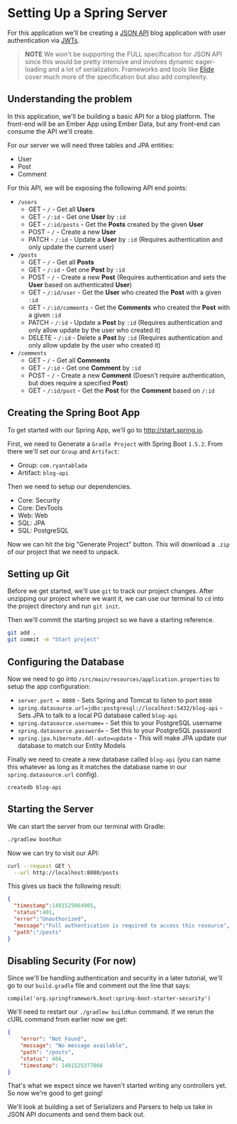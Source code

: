 # Setting Up a Spring Server

For this application we'll be creating a [JSON API](http://jsonapi.org/) blog application with user authentication via [JWTs](https://jwt.io/).

> **NOTE** We won't be supporting the FULL specification for JSON API since this would be pretty intensive and involves dynamic eager-loading and a lot of serialization.
> Frameworks and tools like [Elide](http://elide.io/) cover much more of the specification but also add complexity.

## Understanding the problem

In this application, we'll be building a basic API for a blog platform.
The front-end will be an Ember App using Ember Data, but any front-end can consume the API we'll create.

For our server we will need three tables and JPA entities:

* User
* Post
* Comment

For this API, we will be exposing the following API end points:

* `/users`
  - GET - `/` - Get all **Users**
  - GET - `/:id` - Get one **User** by `:id`
  - GET - `/:id/posts` - Get the **Posts** created by the given **User**
  - POST - `/` - Create a new **User**
  - PATCH - `/:id` - Update a **User** by `:id` (Requires authentication and only update the current user)
* `/posts`
  - GET - `/` - Get all **Posts**
  - GET - `/:id` - Get one **Post** by `:id`
  - POST - `/` - Create a new **Post** (Requires authentication and sets the **User** based on authenticated **User**)
  - GET - `/:id/user` - Get the **User** who created the **Post** with a given `:id`
  - GET - `/:id/comments` - Get the **Comments** who created the **Post** with a given `:id`
  - PATCH - `/:id` - Update a **Post** by `:id` (Requires authentication and only allow update by the user who created it)
  - DELETE - `/:id` - Delete a **Post** by `:id` (Requires authentication and only allow update by the user who created it)
* `/comments`
  - GET - `/` - Get all **Comments**
  - GET - `/:id` - Get one **Comment** by `:id`
  - POST - `/` - Create a new **Comment** (Doesn't require authentication, but does require a specified **Post**)
  - GET - `/:id/post` - Get the **Post** for the **Comment** based on `/:id`

## Creating the Spring Boot App

To get started with our Spring App, we'll go to http://start.spring.io.

First, we need to Generate a `Gradle Project` with Spring Boot `1.5.2`.
From there we'll set our `Group` and `Artifact`:

* Group: `com.ryantablada`
* Artifact: `blog-api`

Then we need to setup our dependencies.

* Core: Security
* Core: DevTools
* Web: Web
* SQL: JPA
* SQL: PostgreSQL

Now we can hit the big "Generate Project" button.
This will download a `.zip` of our project that we need to unpack.

## Setting up Git

Before we get started, we'll use `git` to track our project changes.
After unzipping our project where we want it, we can use our terminal to `cd` into the project directory and run `git init`.

Then we'll commit the starting project so we have a starting reference.

```bash
git add .
git commit -m "Start project"
```

## Configuring the Database

Now we need to go into `/src/main/resources/application.properties` to setup the app configuration:

* `server.port = 8080` - Sets Spring and Tomcat to listen to port `8080`
* `spring.datasource.url=jdbc:postgresql://localhost:5432/blog-api` - Sets JPA to talk to a local PG database called `blog-api`
* `spring.datasource.username=` - Set this to your PostgreSQL username
* `spring.datasource.password=` - Set this to your PostgreSQL password
* `spring.jpa.hibernate.ddl-auto=update` - This will make JPA update our database to match our Entity Models

Finally we need to create a new database called `blog-api` (you can name this whatever as long as it matches the database name in our `spring.datasource.url` config).

```
createdb blog-api
```

## Starting the Server

We can start the server from our terminal with Gradle:

```bash
./gradlew bootRun
```

Now we can try to visit our API:

```bash
curl --request GET \
  --url http://localhost:8080/posts
```

This gives us back the following result: 

```json
{
  "timestamp":1491525064905,
  "status":401,
  "error":"Unauthorized",
  "message":"Full authentication is required to access this resource",
  "path":"/posts"
}
```

## Disabling Security (For now)

Since we'll be handling authentication and security in a later tutorial, we'll go to our `build.gradle` file and comment out the line that says: 

```
compile('org.springframework.boot:spring-boot-starter-security')
```

We'll need to restart our `./gradlew buildRun` command.
If we rerun the cURL command from earlier now we get:

```json
{
    "error": "Not Found",
    "message": "No message available",
    "path": "/posts",
    "status": 404,
    "timestamp": 1491525377066
}
```

That's what we expect since we haven't started writing any controllers yet.
So now we're good to get going!

We'll look at building a set of Serializers and Parsers to help us take in JSON API documents and send them back out.
